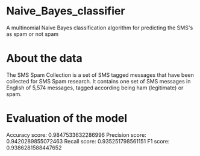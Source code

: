 # Naive_Bayes_classifier
A multinomial Naive Bayes classification algorithm for predicting the SMS's as spam or not spam

# About the data
The SMS Spam Collection is a set of SMS tagged messages that have been collected for SMS Spam research. It contains one set of SMS messages in English of 5,574 messages, tagged according being ham (legitimate) or spam.

# Evaluation of the model
Accuracy score: 0.9847533632286996
Precision score: 0.9420289855072463
Recall score: 0.935251798561151
F1 score: 0.9386281588447652

